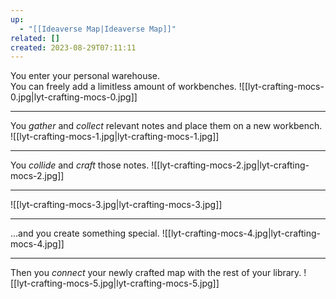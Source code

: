 ```yaml
---
up:
  - "[[Ideaverse Map|Ideaverse Map]]"
related: []
created: 2023-08-29T07:11:11
---
```

You enter your personal warehouse.  
You can freely add a limitless amount of workbenches.
![[lyt-crafting-mocs-0.jpg|lyt-crafting-mocs-0.jpg]]

---
You *gather* and *collect* relevant notes and place them on a new workbench.
![[lyt-crafting-mocs-1.jpg|lyt-crafting-mocs-1.jpg]]

---
You *collide* and *craft* those notes.
![[lyt-crafting-mocs-2.jpg|lyt-crafting-mocs-2.jpg]]

---
![[lyt-crafting-mocs-3.jpg|lyt-crafting-mocs-3.jpg]]

---
…and you create something special.
![[lyt-crafting-mocs-4.jpg|lyt-crafting-mocs-4.jpg]]

---
Then you *connect* your newly crafted map with the rest of your library.
![[lyt-crafting-mocs-5.jpg|lyt-crafting-mocs-5.jpg]]